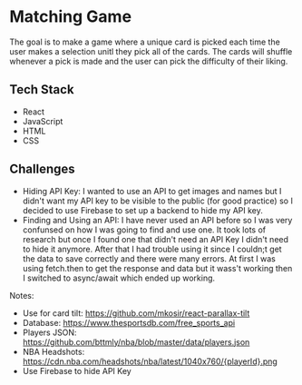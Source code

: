 # Matching Game
The goal is to make a game where a unique card is picked each time the user makes a selection unitl they pick all of the cards. The cards will shuffle whenever a pick is made and the user can pick the difficulty of their liking.

## Tech Stack
- React
- JavaScript
- HTML
- CSS

## Challenges
- Hiding API Key: I wanted to use an API to get images and names but I didn't want my API key to be visible to the public (for good practice) so I decided to use Firebase to set up a backend to hide my API key.
- Finding and Using an API: I have never used an API before so I was very confunsed on how I was going to find and use one. It took lots of research but once I found one that didn't need an API Key I didn't need to hide it anymore. After that I had trouble using it since I couldn;t get the data to save correctly and there were many errors. At first I was using fetch.then to get the response and data but it wass't working then I switched to async/await which ended up working.

Notes:
- Use for card tilt: https://github.com/mkosir/react-parallax-tilt
- Database: https://www.thesportsdb.com/free_sports_api
- Players JSON: https://github.com/bttmly/nba/blob/master/data/players.json
- NBA Headshots: https://cdn.nba.com/headshots/nba/latest/1040x760/{playerId}.png
- Use Firebase to hide API Key